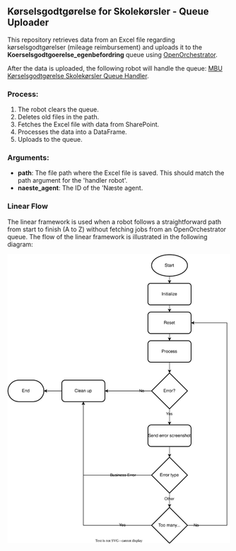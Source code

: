 ## Kørselsgodtgørelse for Skolekørsler - Queue Uploader

This repository retrieves data from an Excel file regarding kørselsgodtgørelser (mileage reimbursement) and uploads it to the **Koerselsgodtgoerelse_egenbefordring** queue using [OpenOrchestrator](https://github.com/itk-dev-rpa/OpenOrchestrator).

After the data is uploaded, the following robot will handle the queue: [MBU Kørselsgodtgørelse Skolekørsler Queue Handler](https://github.com/AAK-MBU/MBU_Koerselsgodtgoerelse_Skolekoersler_Queue__Handler).

### Process:

1. The robot clears the queue.
2. Deletes old files in the path.
3. Fetches the Excel file with data from SharePoint.
4. Processes the data into a DataFrame.
5. Uploads to the queue.

### Arguments:

- **path**: The file path where the Excel file is saved. This should match the path argument for the 'handler robot'.
- **naeste_agent**: The ID of the 'Næste agent.

### Linear Flow

The linear framework is used when a robot follows a straightforward path from start to finish (A to Z) without fetching jobs from an OpenOrchestrator queue. The flow of the linear framework is illustrated in the following diagram:

![Linear Flow diagram](Robot-Framework.svg)
